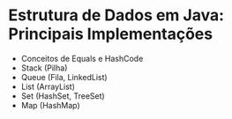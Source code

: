 # Estrutura de Dados em Java: Principais Implementações

- Conceitos de Equals e HashCode
- Stack (Pilha)
- Queue (Fila, LinkedList)
- List (ArrayList)
- Set (HashSet, TreeSet)
- Map (HashMap)
